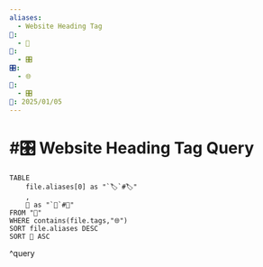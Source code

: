 ```yaml
---
aliases:
  - Website Heading Tag
📁:
  - 🔢
🔢:
  - 🎛️
🎛️:
  - 🌐
🔀:
  - 🎛️
📅: 2025/01/05
---
```

# #🎛️ Website Heading Tag Query

```dataview
TABLE 
	file.aliases[0] as "`🏷️`#🏷️"
	,
	📁 as "`📁`#📁"
FROM "📁"
WHERE contains(file.tags,"🌐")
SORT file.aliases DESC
SORT 📁 ASC
```

^query
